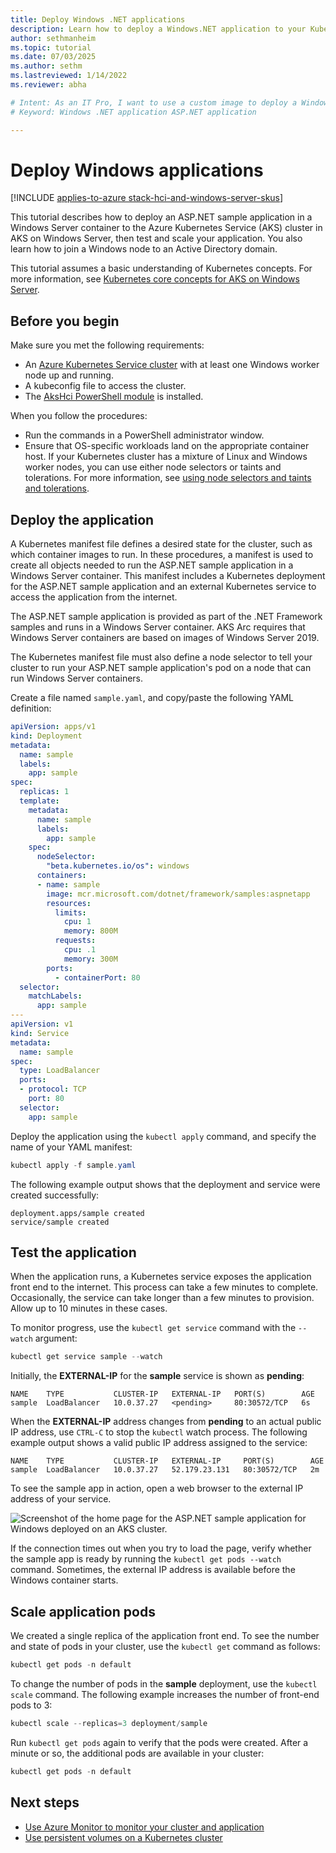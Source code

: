 ```yaml
---
title: Deploy Windows .NET applications
description: Learn how to deploy a Windows.NET application to your Kubernetes cluster using a custom image stored in Azure Container Registry in AKS on Windows Server.
author: sethmanheim
ms.topic: tutorial
ms.date: 07/03/2025
ms.author: sethm 
ms.lastreviewed: 1/14/2022
ms.reviewer: abha

# Intent: As an IT Pro, I want to use a custom image to deploy a Windows.NET application. 
# Keyword: Windows .NET application ASP.NET application

---
```


# Deploy Windows applications

[!INCLUDE [applies-to-azure stack-hci-and-windows-server-skus](includes/aks-hci-applies-to-skus/aks-hybrid-applies-to-azure-stack-hci-windows-server-sku.md)]

This tutorial describes how to deploy an ASP.NET sample application in a Windows Server container to the Azure Kubernetes Service (AKS) cluster in AKS on Windows Server, then test and scale your application. You also learn how to join a Windows node to an Active Directory domain.

This tutorial assumes a basic understanding of Kubernetes concepts. For more information, see [Kubernetes core concepts for AKS on Windows Server](kubernetes-concepts.md).

## Before you begin

Make sure you met the following requirements:

- An [Azure Kubernetes Service cluster](./kubernetes-walkthrough-powershell.md) with at least one Windows worker node up and running.
- A kubeconfig file to access the cluster.
- The [AksHci PowerShell module](./kubernetes-walkthrough-powershell.md#install-the-akshci-powershell-module) is installed.

When you follow the procedures:

- Run the commands in a PowerShell administrator window.
- Ensure that OS-specific workloads land on the appropriate container host. If your Kubernetes cluster has a mixture of Linux and Windows worker nodes, you can use either node selectors or taints and tolerations. For more information, see [using node selectors and taints and tolerations](adapt-apps-mixed-os-clusters.md).

## Deploy the application

A Kubernetes manifest file defines a desired state for the cluster, such as which container images to run. In these procedures, a manifest is used to create all objects needed to run the ASP.NET sample application in a Windows Server container. This manifest includes a Kubernetes deployment for the ASP.NET sample application and an external Kubernetes service to access the application from the internet.

The ASP.NET sample application is provided as part of the .NET Framework samples and runs in a Windows Server container. AKS Arc requires that Windows Server containers are based on images of Windows Server 2019.

The Kubernetes manifest file must also define a node selector to tell your cluster to run your ASP.NET sample application's pod on a node that can run Windows Server containers.

Create a file named `sample.yaml`, and copy/paste the following YAML definition:

```yaml
apiVersion: apps/v1
kind: Deployment
metadata:
  name: sample
  labels:
    app: sample
spec:
  replicas: 1
  template:
    metadata:
      name: sample
      labels:
        app: sample
    spec:
      nodeSelector:
        "beta.kubernetes.io/os": windows
      containers:
      - name: sample
        image: mcr.microsoft.com/dotnet/framework/samples:aspnetapp
        resources:
          limits:
            cpu: 1
            memory: 800M
          requests:
            cpu: .1
            memory: 300M
        ports:
          - containerPort: 80
  selector:
    matchLabels:
      app: sample
---
apiVersion: v1
kind: Service
metadata:
  name: sample
spec:
  type: LoadBalancer
  ports:
  - protocol: TCP
    port: 80
  selector:
    app: sample
```

Deploy the application using the `kubectl apply` command, and specify the name of your YAML manifest:

```powershell
kubectl apply -f sample.yaml
```

The following example output shows that the deployment and service were created successfully:

```output
deployment.apps/sample created
service/sample created
```

## Test the application

When the application runs, a Kubernetes service exposes the application front end to the internet. This process can take a few minutes to complete. Occasionally, the service can take longer than a few minutes to provision. Allow up to 10 minutes in these cases.

To monitor progress, use the `kubectl get service` command with the `--watch` argument:

```powershell
kubectl get service sample --watch
```

Initially, the **EXTERNAL-IP** for the **sample** service is shown as **pending**:

```output
NAME    TYPE           CLUSTER-IP   EXTERNAL-IP   PORT(S)        AGE
sample  LoadBalancer   10.0.37.27   <pending>     80:30572/TCP   6s
```

When the **EXTERNAL-IP** address changes from **pending** to an actual public IP address, use `CTRL-C` to stop the `kubectl` watch process. The following example output shows a valid public IP address assigned to the service:

```output
NAME    TYPE           CLUSTER-IP   EXTERNAL-IP     PORT(S)        AGE
sample  LoadBalancer   10.0.37.27   52.179.23.131   80:30572/TCP   2m
```

To see the sample app in action, open a web browser to the external IP address of your service.

![Screenshot of the home page for the ASP.NET sample application for Windows deployed on an AKS cluster.](media/deploy-windows-application/asp-net-sample-app.png)

If the connection times out when you try to load the page, verify whether the sample app is ready by running the `kubectl get pods --watch` command. Sometimes, the external IP address is available before the Windows container starts.

## Scale application pods

We created a single replica of the application front end. To see the number and state of pods in your cluster, use the `kubectl get` command as follows:

```powershell
kubectl get pods -n default
```

To change the number of pods in the **sample** deployment, use the `kubectl scale` command. The following example increases the number of front-end pods to 3:

```powershell
kubectl scale --replicas=3 deployment/sample
```

Run `kubectl get pods` again to verify that the pods were created. After a minute or so, the additional pods are available in your cluster:

```powershell
kubectl get pods -n default
```

## Next steps

- [Use Azure Monitor to monitor your cluster and application](/azure/azure-monitor/insights/container-insights-enable-arc-enabled-clusters)
- [Use persistent volumes on a Kubernetes cluster](persistent-volume.md)
